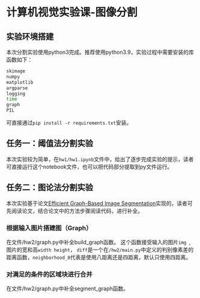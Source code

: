 # 计算机视觉实验课-图像分割
## 实验环境搭建
本次分割实验使用python3完成。推荐使用python3.9，实验过程中需要安装的库函数如下：

```bash
skimage
numpy
matplotlib
argparse
logging
time
graph
PIL
```

可直接通过`pip install -r requirements.txt`安装。

## 任务一：阈值法分割实验
本次实验较为简单，在`hw1/hw1.ipynb`文件中，给出了逐步完成实验的提示，读者可直接运行这个notebook文件，也可以把代码部分提取到py文件运行。

## 任务二：图论法分割实验
本次实验基于论文[Efficient Graph-Based Image Segmentation](http://people.cs.uchicago.edu/~pff/papers/seg-ijcv.pdf)实现的，读者可先阅读论文，结合论文中的方法步骤阅读代码，进行补全。

### 根据输入图片搭建图（Graph）
在文件/hw2/graph.py中补全build_graph函数。
这个函数接受输入的图片`img `, 图片的宽和高`width height`， `diff`是一个在`/hw2/main.py`中定义的判别像素差的距离函数，`neighborhood_8`代表是使用八距离还是四距离，默认只使用四距离。

### 对满足的条件的区域块进行合并
在文件/hw2/graph.py中补全segment_graph函数。